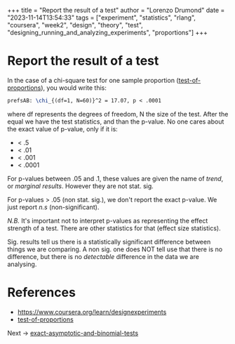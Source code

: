 +++
title = "Report the result of a test"
author = "Lorenzo Drumond"
date = "2023-11-14T13:54:33"
tags = ["experiment",  "statistics",  "rlang",  "coursera",  "week2",  "design",  "theory",  "test",  "designing_running_and_analyzing_experiments",  "proportions"]
+++


# Report the result of a test
In the case of a chi-square test for one sample proportion ([test-of-proportions](/wiki/test-of-proportions/)), you would write this:

```latex
prefsAB: \chi_{(df=1, N=60)}^2 = 17.07, p < .0001
```

where df represents the degrees of freedom, N the size of the test. After the equal we have the test statistics, and than the p-value. No one cares about the exact value of p-value, only if it is:

- < .5
- < .01
- < .001
- < .0001

For p-values between .05 and .1, these values are given the name of _trend_, or _marginal results_. However they are not stat. sig.

For p-values > .05 (non stat. sig.), we don't report the exact p-value. We just report _n.s_ (non-significant).

*N.B.* It's important not to interpret p-values as representing the effect strength of a test. There are other statistics for that (effect size statistics).

Sig. results tell us there is a statistically significant difference between things we are comparing. A non sig. one does NOT tell use that there is no difference, but there is no _detectable_ difference in the data we are analysing.

# References
- https://www.coursera.org/learn/designexperiments
- [test-of-proportions](/wiki/test-of-proportions/)

Next -> [exact-asymptotic-and-binomial-tests](/wiki/exact-asymptotic-and-binomial-tests/)
